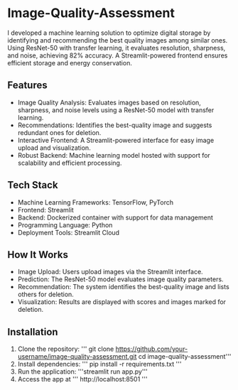 # Image-Quality-Assessment
I developed a machine learning solution to optimize digital storage by identifying and recommending the best quality images among similar ones. Using ResNet-50 with transfer learning, it evaluates resolution, sharpness, and noise, achieving 82% accuracy. A Streamlit-powered frontend ensures efficient storage and energy conservation.

## Features
- Image Quality Analysis: Evaluates images based on resolution, sharpness, and noise levels using a ResNet-50 model with transfer learning.
- Recommendations: Identifies the best-quality image and suggests redundant ones for deletion.
- Interactive Frontend: A Streamlit-powered interface for easy image upload and visualization.
- Robust Backend: Machine learning model hosted with support for scalability and efficient processing.

## Tech Stack
- Machine Learning Frameworks: TensorFlow, PyTorch
- Frontend: Streamlit
- Backend: Dockerized container with support for data management
- Programming Language: Python
- Deployment Tools: Streamlit Cloud

## How It Works
- Image Upload: Users upload images via the Streamlit interface.
- Prediction: The ResNet-50 model evaluates image quality parameters.
- Recommendation: The system identifies the best-quality image and lists others for deletion.
- Visualization: Results are displayed with scores and images marked for deletion.

## Installation
1. Clone the repository:  ''' git clone https://github.com/your-username/image-quality-assessment.git
cd image-quality-assessment'''
2. Install dependencies: ''' pip install -r requirements.txt '''
3. Run the application: '''streamlit run app.py'''
4. Access the app at ''' http://localhost:8501 '''





